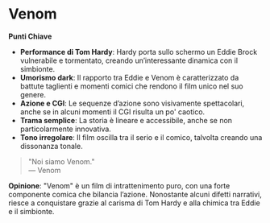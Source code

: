 # Venom 

**Punti Chiave**
- **Performance di Tom Hardy**: Hardy porta sullo schermo un Eddie Brock vulnerabile e tormentato, creando un’interessante dinamica con il simbionte.
- **Umorismo dark**: Il rapporto tra Eddie e Venom è caratterizzato da battute taglienti e momenti comici che rendono il film unico nel suo genere.
- **Azione e CGI**: Le sequenze d’azione sono visivamente spettacolari, anche se in alcuni momenti il CGI risulta un po' caotico.
- **Trama semplice**: La storia è lineare e accessibile, anche se non particolarmente innovativa.
- **Tono irregolare**: Il film oscilla tra il serio e il comico, talvolta creando una dissonanza tonale.

> "Noi siamo Venom."  
> — Venom

**Opinione**: "Venom" è un film di intrattenimento puro, con una forte componente comica che bilancia l’azione. Nonostante alcuni difetti narrativi, riesce a conquistare grazie al carisma di Tom Hardy e alla chimica tra Eddie e il simbionte.
